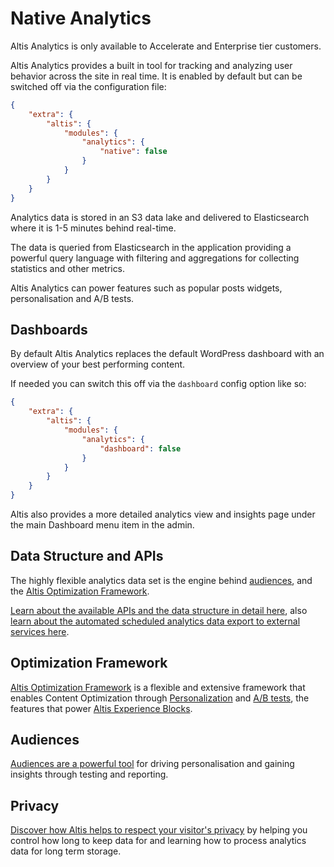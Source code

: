 # Native Analytics

Altis Analytics is only available to Accelerate and Enterprise tier customers.

Altis Analytics provides a built in tool for tracking and analyzing user behavior across the site in real time. It is enabled by default but can be switched off via the configuration file:

```json
{
	"extra": {
		"altis": {
			"modules": {
				"analytics": {
					"native": false
				}
			}
		}
	}
}
```

Analytics data is stored in an S3 data lake and delivered to Elasticsearch where it is 1-5 minutes behind real-time.

The data is queried from Elasticsearch in the application providing a powerful query language with filtering and aggregations for collecting statistics and other metrics.

Altis Analytics can power features such as popular posts widgets, personalisation and A/B tests.

## Dashboards

By default Altis Analytics replaces the default WordPress dashboard with an overview of your best performing content.

If needed you can switch this off via the `dashboard` config option like so:

```json
{
	"extra": {
		"altis": {
			"modules": {
				"analytics": {
					"dashboard": false
				}
			}
		}
	}
}
```

Altis also provides a more detailed analytics view and insights page under the main Dashboard menu item in the admin.

## Data Structure and APIs

The highly flexible analytics data set is the engine behind [audiences](./audiences.md), and the [Altis Optimization Framework](../optimization-framework/README.md).

[Learn about the available APIs and the data structure in detail here](./api/README.md), also [learn about the automated scheduled analytics data export to external services here](./api/data-export-schedule.md).

## Optimization Framework

[Altis Optimization Framework](../optimization-framework/) is a flexible and extensive framework that enables Content Optimization through [Personalization](../optimization-framework/personalization.md) and [A/B tests](../optimization-framework/ab-testing.md), the features that power [Altis Experience Blocks](../experience-blocks.md).

## Audiences

[Audiences are a powerful tool](./audiences.md) for driving personalisation and gaining insights through testing and reporting.

## Privacy

[Discover how Altis helps to respect your visitor's privacy](./privacy.md) by helping you control how long to keep data for and learning how to process analytics data for long term storage.
